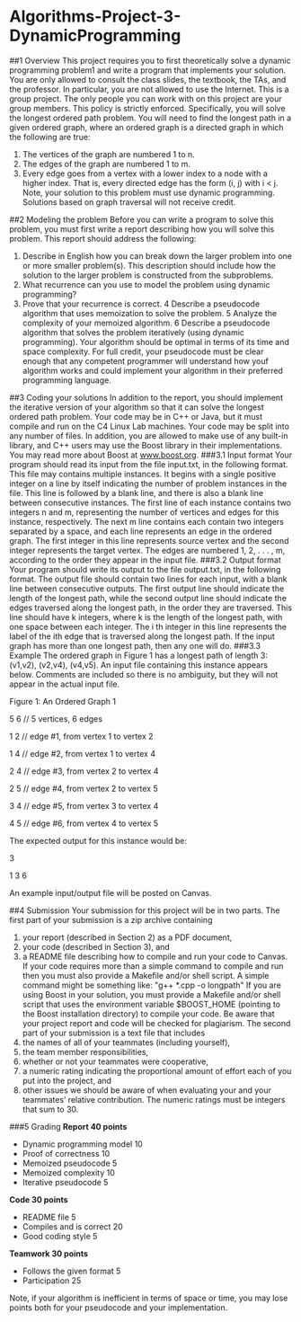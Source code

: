 # Algorithms-Project-3-DynamicProgramming

##1 Overview
This project requires you to first theoretically solve a dynamic programming problem1 and write a program that implements your solution.
You are only allowed to consult the class slides, the textbook, the TAs, and the professor. In particular, you are not allowed to use the Internet. This is a group project. The only people you can work with on this project are your group members. This policy is strictly enforced.
Specifically, you will solve the longest ordered path problem. You will need to find the longest path in a given ordered graph, where an ordered graph is a directed graph in which the following are true:

1.	The vertices of the graph are numbered 1 to n.
2.	The edges of the graph are numbered 1 to m.
3.	Every edge goes from a vertex with a lower index to a node with a higher index. That is, every directed edge has the form (i, j) with i < j.
Note, your solution to this problem must use dynamic programming. Solutions based on graph traversal will not receive credit.

##2 Modeling the problem
Before you can write a program to solve this problem, you must first write a report describing how you will solve this problem. This report should address the following:

1.	Describe in English how you can break down the larger problem into one or more smaller problem(s). This description should include how the solution to the larger problem is constructed from the subproblems.
2.	What recurrence can you use to model the problem using dynamic programming?
3.	Prove that your recurrence is correct.
4	Describe a pseudocode algorithm that uses memoization to solve the problem.
5	Analyze the complexity of your memoized algorithm.
6	Describe a pseudocode algorithm that solves the problem iteratively (using dynamic programming). Your algorithm should be optimal in terms of its time and space complexity.
For full credit, your pseudocode must be clear enough that any competent programmer will understand how youf algorithm works and could implement your algorithm in their preferred programming language.

##3 Coding your solutions
In addition to the report, you should implement the iterative version of your algorithm so that it can solve the longest ordered path problem. Your code may be in C++ or Java, but it must compile and run on the C4 Linux Lab machines.
Your code may be split into any number of files. In addition, you are allowed to make use of any built-in library, and C++ users may use the Boost library in their implementations. You may read more about Boost at www.boost.org.
###3.1 Input format
Your program should read its input from the file input.txt, in the following format. This file may contains multiple instances. It begins with a single positive integer on a line by itself indicating the number of problem instances in the file. This line is followed by a blank line, and there is also a blank line between consecutive instances.
The first line of each instance contains two integers n and m, representing the number of vertices and edges for this instance, respectively. The next m line contains each contain two integers separated by a space, and each line represents an edge in the ordered graph. The first integer in this line represents source vertex and the second integer represents the target vertex. The edges are numbered 1, 2, . . . , m, according to the order they appear in the input file.
###3.2 Output format
Your program should write its output to the file output.txt, in the following format. The output file should contain two lines for each input, with a blank line between consecutive outputs. The first output line should indicate the length of the longest path, while the second output line should indicate the edges traversed along the longest path, in the order they are traversed. This line should
have k integers, where k is the length of the longest path, with one space between each integer.
The i th integer in this line represents the label of the ith edge that is traversed along the longest
path. If the input graph has more than one longest path, then any one will do.
###3.3 Example
The ordered graph in Figure 1 has a longest path of length 3: (v1,v2), (v2,v4), (v4,v5).
An input file containing this instance appears below. Comments are included so there is no ambiguity, but they will not appear in the actual input file.

Figure 1: An Ordered Graph
1

5 6 // 5 vertices, 6 edges

1 2 // edge #1, from vertex 1 to vertex 2

1 4 // edge #2, from vertex 1 to vertex 4

2 4 // edge #3, from vertex 2 to vertex 4

2 5 // edge #4, from vertex 2 to vertex 5

3 4 // edge #5, from vertex 3 to vertex 4

4 5 // edge #6, from vertex 4 to vertex 5

The expected output for this instance would be:

3

1 3 6

An example input/output file will be posted on Canvas.

##4 Submission
Your submission for this project will be in two parts.
The first part of your submission is a zip archive containing 

1.	your report (described in Section 2) as a PDF document, 
2.	your code (described in Section 3), and 
3.	a README file describing how to compile and run your code to Canvas. If your code requires more than a simple command to compile and run then you must also provide a Makefile and/or shell script. A simple command
might be something like: 
"g++ *.cpp -o longpath"
If you are using Boost in your solution, you must provide a Makefile and/or shell script that uses the environment variable $BOOST_HOME (pointing to the Boost installation directory) to compile your code.
Be aware that your project report and code will be checked for plagiarism.
The second part of your submission is a text file that includes 
1.	the names of all of your teammates (including yourself), 
2.	the team member responsibilities, 
3.	whether or not your teammates were cooperative, 
4.	a numeric rating indicating the proportional amount of effort each of you put into the project, and 
5.	other issues we should be aware of when evaluating your and your teammates’ relative contribution. The numeric ratings must be integers that sum to 30.

###5 Grading
**Report 40 points**
*	Dynamic programming model 10
*	Proof of correctness 10
*	Memoized pseudocode 5
*	Memoized complexity 10
*	Iterative pseudocode 5

**Code 30 points**
*	README file 5
*	Compiles and is correct 20
*	Good coding style 5

**Teamwork 30 points**
*	Follows the given format 5
*	Participation 25

Note, if your algorithm is inefficient in terms of space or time, you may lose points both for your pseudocode and your implementation.
